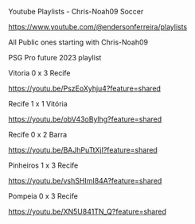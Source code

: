 Youtube Playlists - Chris-Noah09 Soccer

https://www.youtube.com/@endersonferreira/playlists

All Public ones starting with Chris-Noah09

PSG Pro future 2023 playlist 

Vitoria 0 x 3 Recife

https://youtu.be/PszEoXyhju4?feature=shared

Recife 1 x 1 Vitória

https://youtu.be/obV43oBylhg?feature=shared

Recife 0 x 2 Barra

https://youtu.be/BAJhPuTtXjI?feature=shared

Pinheiros 1 x 3 Recife

https://youtu.be/vshSHImI84A?feature=shared

Pompeia 0 x 3 Recife

https://youtu.be/XN5U841TN_Q?feature=shared
